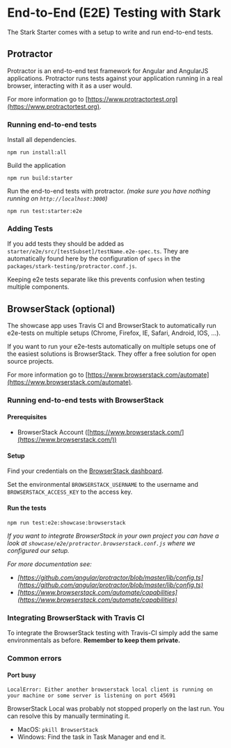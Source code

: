 # End-to-End (E2E) Testing with Stark

The Stark Starter comes with a setup to write and run end-to-end tests.

## Protractor

Protractor is an end-to-end test framework for Angular and AngularJS applications. Protractor runs tests against your application running in a real browser, interacting with it as a user would.

For more information go to [https://www.protractortest.org](https://www.protractortest.org).

### Running end-to-end tests

Install all dependencies.

```shell
npm run install:all
```

Build the application

```shell
npm run build:starter
```

Run the end-to-end tests with protractor. _(make sure you have nothing running on `http://localhost:3000`)_

```shell
npm run test:starter:e2e
```

### Adding Tests

If you add tests they should be added as `starter/e2e/src/[testSubset]/testName.e2e-spec.ts`.
They are automatically found here by the configuration of `specs` in the `packages/stark-testing/protractor.conf.js`.

Keeping e2e tests separate like this prevents confusion when testing multiple components.

## BrowserStack (optional)

The showcase app uses Travis CI and BrowserStack to automatically run e2e-tests on multiple setups (Chrome, Firefox, IE, Safari, Android, IOS, ...).

If you want to run your e2e-tests automatically on multiple setups one of the easiest solutions is BrowserStack.
They offer a free solution for open source projects.

For more information go to [https://www.browserstack.com/automate](https://www.browserstack.com/automate).

### Running end-to-end tests with BrowserStack

#### Prerequisites

-   BrowserStack Account ([https://www.browserstack.com/](https://www.browserstack.com/))

#### Setup

Find your credentials on the [BrowserStack dashboard](https://automate.browserstack.com/dashboard).

Set the environmental `BROWSERSTACK_USERNAME` to the username and `BROWSERSTACK_ACCESS_KEY` to the access key.

#### Run the tests

```shell
npm run test:e2e:showcase:browserstack
```

_If you want to integrate BrowserStack in your own project you can have a look at `showcase/e2e/protractor.browserstack.conf.js` where we configured our setup._

_For more documentation see:_

-   _[https://github.com/angular/protractor/blob/master/lib/config.ts](https://github.com/angular/protractor/blob/master/lib/config.ts)_
-   _[https://www.browserstack.com/automate/capabilities](https://www.browserstack.com/automate/capabilities)_

### Integrating BrowserStack with Travis CI

To integrate the BrowserStack testing with Travis-CI simply add the same environmentals as before. **Remember to keep them private.**

### Common errors

#### Port busy

```shell
LocalError: Either another browserstack local client is running on your machine or some server is listening on port 45691
```

BrowserStack Local was probably not stopped properly on the last run. You can resolve this by manually terminating it.

-   MacOS: `pkill BrowserStack`
-   Windows: Find the task in Task Manager and end it.
